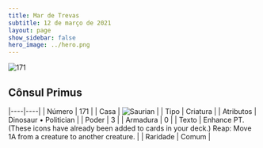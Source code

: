 ```yaml
---
title: Mar de Trevas
subtitle: 12 de março de 2021
layout: page
show_sidebar: false
hero_image: ../hero.png
---
```


![171](https://cdn.keyforgegame.com/media/card_front/pt/496_171_P5XP357J5PP8_pt.png)

## Cônsul Primus

|----|----|
| Número | 171 |
| Casa | ![Saurian](https://archonarcana.com/images/thumb/9/9e/Saurian_P.png/22px-Saurian_P.png "Sauro") |
| Tipo | Criatura |
| Atributos | Dinosaur • Politician |
| Poder | 3 |
| Armadura | 0 |
| Texto | Enhance PT. (These icons have already been added to cards in your deck.)  Reap: Move 1A from a creature to another creature. |
| Raridade | Comum |
